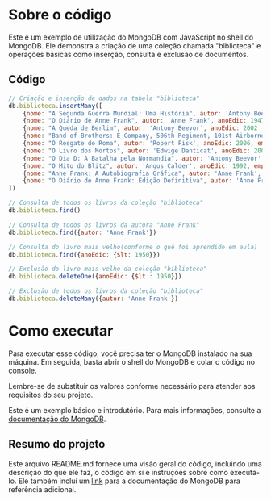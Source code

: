 # Sobre o código

Este é um exemplo de utilização do MongoDB com JavaScript no shell do MongoDB. Ele demonstra a criação de uma coleção chamada "biblioteca" e operações básicas como inserção, consulta e exclusão de documentos.

## Código

```javascript
// Criação e inserção de dados na tabela "biblioteca"
db.biblioteca.insertMany([
    {nome: "A Segunda Guerra Mundial: Uma História", autor: 'Antony Beevor', anoEdic: 2012, emprestado: true},
    {nome: "O Diário de Anne Frank", autor: 'Anne Frank', anoEdic: 1947, emprestado: false},
    {nome: "A Queda de Berlim", autor: 'Antony Beevor', anoEdic: 2002 , emprestado: false},
    {nome: "Band of Brothers: E Company, 506th Regiment, 101st Airborne from Normandy to Hitler's Eagle's Nest", autor: 'Stephen E. Ambrose', anoEdic: 1992, emprestado: true},
    {nome: "O Resgate de Roma", autor: 'Robert Fisk', anoEdic: 2006, emprestado: true},
    {nome: "O Livro dos Mortos", autor: 'Edwige Danticat', anoEdic: 2004, emprestado: false},
    {nome: "O Dia D: A Batalha pela Normandia", autor: 'Antony Beevor', anoEdic: 2009, emprestado: false},
    {nome: "O Mito do Blitz", autor: 'Angus Calder', anoEdic: 1992, emprestado: true},
    {nome: "Anne Frank: A Autobiografia Gráfica", autor: 'Anne Frank', anoEdic: 2010, emprestado: false},
    {nome: "O Diário de Anne Frank: Edição Definitiva", autor: 'Anne Frank', anoEdic: 1995, emprestado: true}
])

// Consulta de todos os livros da coleção "biblioteca"
db.biblioteca.find()

// Consulta de todos os livros da autora "Anne Frank" 
db.biblioteca.find({autor: 'Anne Frank'})

// Consulta do livro mais velho(conforme o quê foi aprendido em aula)
db.biblioteca.find({anoEdic: {$lt: 1950}})

// Exclusão do livro mais velho da coleção "biblioteca"
db.biblioteca.deleteOne({anoEdic: {$lt : 1950}})

// Exclusão de todos os livros da coleção "biblioteca"
db.biblioteca.deleteMany({autor: 'Anne Frank'})

````

# Como executar

Para executar esse código, você precisa ter o MongoDB instalado na sua máquina. Em seguida, basta abrir o shell do MongoDB e colar o código no console.

Lembre-se de substituir os valores conforme necessário para atender aos requisitos do seu projeto.

Este é um exemplo básico e introdutório. Para mais informações, consulte a [documentação do MongoDB](https://www.mongodb.com/docs/).

## Resumo do projeto

Este arquivo README.md fornece uma visão geral do código, incluindo uma descrição do que ele faz, o código em si e instruções sobre como executá-lo. Ele também inclui um [link](https://www.mongodb.com/docs/) para a documentação do MongoDB para referência adicional.

